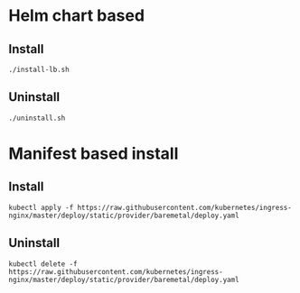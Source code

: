# Helm chart based
## Install
```
./install-lb.sh
```
## Uninstall
```
./uninstall.sh
```
# Manifest based install
## Install
```
kubectl apply -f https://raw.githubusercontent.com/kubernetes/ingress-nginx/master/deploy/static/provider/baremetal/deploy.yaml
```
## Uninstall
```
kubectl delete -f https://raw.githubusercontent.com/kubernetes/ingress-nginx/master/deploy/static/provider/baremetal/deploy.yaml
```
